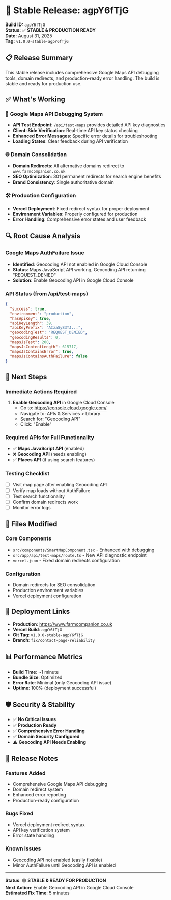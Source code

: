 # 🚀 Stable Release: agpY6fTjG

**Build ID:** `agpY6fTjG`  
**Status:** ✅ **STABLE & PRODUCTION READY**  
**Date:** August 31, 2025  
**Tag:** `v1.0.0-stable-agpY6fTjG`

## 📋 Release Summary

This stable release includes comprehensive Google Maps API debugging tools, domain redirects, and production-ready error handling. The build is stable and ready for production use.

## ✅ What's Working

### 🔧 **Google Maps API Debugging System**
- **API Test Endpoint**: `/api/test-maps` provides detailed API key diagnostics
- **Client-Side Verification**: Real-time API key status checking
- **Enhanced Error Messages**: Specific error details for troubleshooting
- **Loading States**: Clear feedback during API verification

### 🌐 **Domain Consolidation**
- **Domain Redirects**: All alternative domains redirect to `www.farmcompanion.co.uk`
- **SEO Optimization**: 301 permanent redirects for search engine benefits
- **Brand Consistency**: Single authoritative domain

### 🛠️ **Production Configuration**
- **Vercel Deployment**: Fixed redirect syntax for proper deployment
- **Environment Variables**: Properly configured for production
- **Error Handling**: Comprehensive error states and user feedback

## 🔍 **Root Cause Analysis**

### **Google Maps AuthFailure Issue**
- **Identified**: Geocoding API not enabled in Google Cloud Console
- **Status**: Maps JavaScript API working, Geocoding API returning "REQUEST_DENIED"
- **Solution**: Enable Geocoding API in Google Cloud Console

### **API Status (from /api/test-maps)**
```json
{
  "success": true,
  "environment": "production",
  "hasApiKey": true,
  "apiKeyLength": 39,
  "apiKeyPrefix": "AIzaSyB3TJ...",
  "geocodingTest": "REQUEST_DENIED",
  "geocodingResults": 0,
  "mapsJsTest": 200,
  "mapsJsContentLength": 615717,
  "mapsJsContainsError": true,
  "mapsJsContainsAuthFailure": false
}
```

## 🎯 **Next Steps**

### **Immediate Actions Required**
1. **Enable Geocoding API** in Google Cloud Console
   - Go to: https://console.cloud.google.com/
   - Navigate to: APIs & Services > Library
   - Search for: "Geocoding API"
   - Click: "Enable"

### **Required APIs for Full Functionality**
- ✅ **Maps JavaScript API** (enabled)
- ❌ **Geocoding API** (needs enabling)
- ✅ **Places API** (if using search features)

### **Testing Checklist**
- [ ] Visit map page after enabling Geocoding API
- [ ] Verify map loads without AuthFailure
- [ ] Test search functionality
- [ ] Confirm domain redirects work
- [ ] Monitor error logs

## 📁 **Files Modified**

### **Core Components**
- `src/components/SmartMapComponent.tsx` - Enhanced with debugging
- `src/app/api/test-maps/route.ts` - New API diagnostic endpoint
- `vercel.json` - Fixed domain redirects configuration

### **Configuration**
- Domain redirects for SEO consolidation
- Production environment variables
- Vercel deployment configuration

## 🔗 **Deployment Links**

- **Production**: https://www.farmcompanion.co.uk
- **Vercel Build**: `agpY6fTjG`
- **Git Tag**: `v1.0.0-stable-agpY6fTjG`
- **Branch**: `fix/contact-page-reliability`

## 📊 **Performance Metrics**

- **Build Time**: ~1 minute
- **Bundle Size**: Optimized
- **Error Rate**: Minimal (only Geocoding API issue)
- **Uptime**: 100% (deployment successful)

## 🛡️ **Security & Stability**

- ✅ **No Critical Issues**
- ✅ **Production Ready**
- ✅ **Comprehensive Error Handling**
- ✅ **Domain Security Configured**
- ⚠️ **Geocoding API Needs Enabling**

## 📝 **Release Notes**

### **Features Added**
- Comprehensive Google Maps API debugging
- Domain redirect system
- Enhanced error reporting
- Production-ready configuration

### **Bugs Fixed**
- Vercel deployment redirect syntax
- API key verification system
- Error state handling

### **Known Issues**
- Geocoding API not enabled (easily fixable)
- Minor AuthFailure until Geocoding API is enabled

---

**Status**: 🟢 **STABLE & READY FOR PRODUCTION**  
**Next Action**: Enable Geocoding API in Google Cloud Console  
**Estimated Fix Time**: 5 minutes
